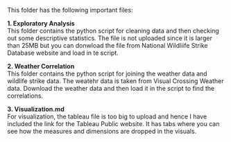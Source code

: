 This folder has the following important files:

**1. Exploratory Analysis**     
This folder contains the python script for cleaning data and then checking out some descriptive statistics.
The file is not uploaded since it  is larger than 25MB but you can donwload the file from National Wildliife Strike Database website and load in te script.

**2. Weather Correlation**     
This folder contains the python script for joining the weather data and wildlife strike data. The weatehr data is taken from Visual Crossing Weather data. Download the weather data and then load it in the script to find the correlations.

**3. Visualization.md**    
For visualization, the tableau file is too big to upload and hence I have included the link for the Tableau Public website. It has tabs where you can see how the measures and dimensions are dropped in the visuals.
     


